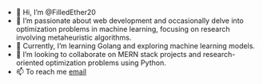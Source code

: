 - 👋 Hi, I’m @FilledEther20
- 👀 I’m passionate about web development and occasionally delve into optimization problems in machine learning, focusing on research involving metaheuristic algorithms.
- 🌱 Currently, I’m learning Golang and exploring machine learning models.
- 💞️ I’m looking to collaborate on MERN stack projects and research-oriented optimization problems using Python.
- 📫 To reach me [email](mailto:gairolachaitanya@gmail.com) 

<!---
FilledEther20/FilledEther20 is a ✨ special ✨ repository because its `README.md` (this file) appears on your GitHub profile.
You can click the Preview link to take a look at your changes.
--->
